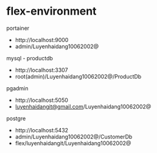 # flex-environment
 
portainer
- http://localhost:9000
- admin/Luyenhaidang10062002@

mysql - productdb
- http://localhost:3307
- root(admin)/Luyenhaidang10062002@/ProductDb

pgadmin
- http://localhost:5050
- luyenhaidangit@gmail.com/Luyenhaidang10062002@

postgre
- http://localhost:5432
- admin/Luyenhaidang10062002@/CustomerDb
- flex/luyenhaidangit/Luyenhaidang10062002@
